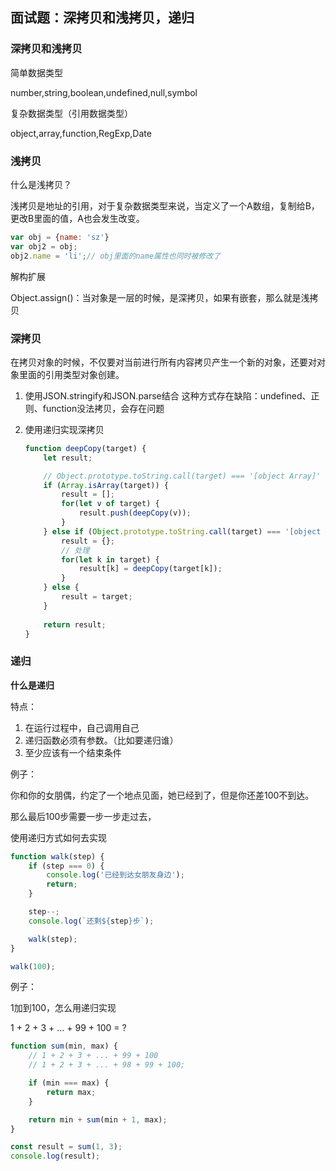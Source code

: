 ## 面试题：深拷贝和浅拷贝，递归

### 深拷贝和浅拷贝

简单数据类型

number,string,boolean,undefined,null,symbol



复杂数据类型（引用数据类型）

object,array,function,RegExp,Date



### 浅拷贝

什么是浅拷贝？

浅拷贝是地址的引用，对于复杂数据类型来说，当定义了一个A数组，复制给B，更改B里面的值，A也会发生改变。

```js
var obj = {name: 'sz'}
var obj2 = obj;
obj2.name = 'li';// obj里面的name属性也同时被修改了
```

解构扩展

Object.assign()：当对象是一层的时候，是深拷贝，如果有嵌套，那么就是浅拷贝



### 深拷贝

在拷贝对象的时候，不仅要对当前进行所有内容拷贝产生一个新的对象，还要对对象里面的引用类型对象创建。

1. 使用JSON.stringify和JSON.parse结合
   这种方式存在缺陷：undefined、正则、function没法拷贝，会存在问题

2. 使用递归实现深拷贝

   ```js
   function deepCopy(target) {
       let result;
   
       // Object.prototype.toString.call(target) === '[object Array]'
       if (Array.isArray(target)) {
           result = [];
           for(let v of target) {
               result.push(deepCopy(v));
           }
       } else if (Object.prototype.toString.call(target) === '[object Object]') {
           result = {};
           // 处理
           for(let k in target) {
               result[k] = deepCopy(target[k]);
           }
       } else {
           result = target;
       }
       
       return result;
   }
   ```

   





### 递归

**什么是递归**

特点：

1. 在运行过程中，自己调用自己
2. 递归函数必须有参数。（比如要递归谁）
3. 至少应该有一个结束条件



例子：

你和你的女朋偶，约定了一个地点见面，她已经到了，但是你还差100不到达。

那么最后100步需要一步一步走过去，

使用递归方式如何去实现

```js
function walk(step) {
    if (step === 0) {
        console.log('已经到达女朋友身边');
        return;
    }

    step--;
    console.log(`还剩${step}步`);

    walk(step);
}

walk(100);
```



例子：

1加到100，怎么用递归实现

1 + 2 + 3 + ... + 99 + 100 = ?

```js
function sum(min, max) {
    // 1 + 2 + 3 + ... + 99 + 100
    // 1 + 2 + 3 + ... + 98 + 99 + 100;

    if (min === max) {
        return max;
    }

    return min + sum(min + 1, max);   
}

const result = sum(1, 3);
console.log(result);
```





